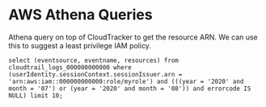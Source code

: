 # AWS Athena Queries

Athena query on top of CloudTracker to get the resource ARN. We can use this to suggest a least privilege IAM policy.

```text
select (eventsource, eventname, resources) from cloudtrail_logs_000000000000 where (userIdentity.sessionContext.sessionIssuer.arn = 'arn:aws:iam::000000000000:role/myrole') and (((year = '2020' and month = '07') or (year = '2020' and month = '08')) and errorcode IS NULL) limit 10;
```

